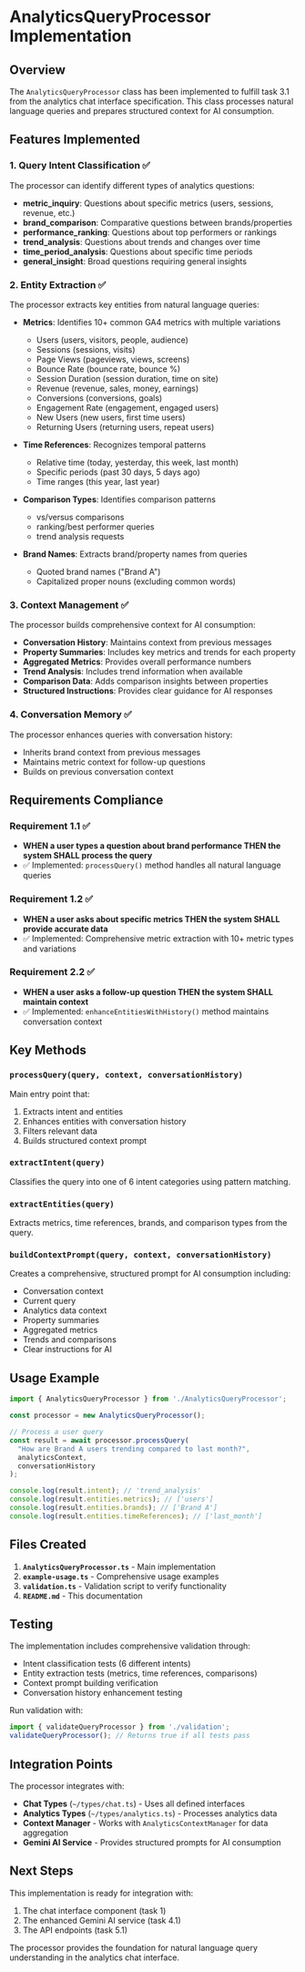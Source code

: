 # AnalyticsQueryProcessor Implementation

## Overview

The `AnalyticsQueryProcessor` class has been implemented to fulfill task 3.1 from the analytics chat interface specification. This class processes natural language queries and prepares structured context for AI consumption.

## Features Implemented

### 1. Query Intent Classification ✅
The processor can identify different types of analytics questions:
- **metric_inquiry**: Questions about specific metrics (users, sessions, revenue, etc.)
- **brand_comparison**: Comparative questions between brands/properties
- **performance_ranking**: Questions about top performers or rankings
- **trend_analysis**: Questions about trends and changes over time
- **time_period_analysis**: Questions about specific time periods
- **general_insight**: Broad questions requiring general insights

### 2. Entity Extraction ✅
The processor extracts key entities from natural language queries:
- **Metrics**: Identifies 10+ common GA4 metrics with multiple variations
  - Users (users, visitors, people, audience)
  - Sessions (sessions, visits)
  - Page Views (pageviews, views, screens)
  - Bounce Rate (bounce rate, bounce %)
  - Session Duration (session duration, time on site)
  - Revenue (revenue, sales, money, earnings)
  - Conversions (conversions, goals)
  - Engagement Rate (engagement, engaged users)
  - New Users (new users, first time users)
  - Returning Users (returning users, repeat users)

- **Time References**: Recognizes temporal patterns
  - Relative time (today, yesterday, this week, last month)
  - Specific periods (past 30 days, 5 days ago)
  - Time ranges (this year, last year)

- **Comparison Types**: Identifies comparison patterns
  - vs/versus comparisons
  - ranking/best performer queries
  - trend analysis requests

- **Brand Names**: Extracts brand/property names from queries
  - Quoted brand names ("Brand A")
  - Capitalized proper nouns (excluding common words)

### 3. Context Management ✅
The processor builds comprehensive context for AI consumption:
- **Conversation History**: Maintains context from previous messages
- **Property Summaries**: Includes key metrics and trends for each property
- **Aggregated Metrics**: Provides overall performance numbers
- **Trend Analysis**: Includes trend information when available
- **Comparison Data**: Adds comparison insights between properties
- **Structured Instructions**: Provides clear guidance for AI responses

### 4. Conversation Memory ✅
The processor enhances queries with conversation history:
- Inherits brand context from previous messages
- Maintains metric context for follow-up questions
- Builds on previous conversation context

## Requirements Compliance

### Requirement 1.1 ✅
- **WHEN a user types a question about brand performance THEN the system SHALL process the query**
- ✅ Implemented: `processQuery()` method handles all natural language queries

### Requirement 1.2 ✅
- **WHEN a user asks about specific metrics THEN the system SHALL provide accurate data**
- ✅ Implemented: Comprehensive metric extraction with 10+ metric types and variations

### Requirement 2.2 ✅
- **WHEN a user asks a follow-up question THEN the system SHALL maintain context**
- ✅ Implemented: `enhanceEntitiesWithHistory()` method maintains conversation context

## Key Methods

### `processQuery(query, context, conversationHistory)`
Main entry point that:
1. Extracts intent and entities
2. Enhances entities with conversation history
3. Filters relevant data
4. Builds structured context prompt

### `extractIntent(query)`
Classifies the query into one of 6 intent categories using pattern matching.

### `extractEntities(query)`
Extracts metrics, time references, brands, and comparison types from the query.

### `buildContextPrompt(query, context, conversationHistory)`
Creates a comprehensive, structured prompt for AI consumption including:
- Conversation context
- Current query
- Analytics data context
- Property summaries
- Aggregated metrics
- Trends and comparisons
- Clear instructions for AI

## Usage Example

```typescript
import { AnalyticsQueryProcessor } from './AnalyticsQueryProcessor';

const processor = new AnalyticsQueryProcessor();

// Process a user query
const result = await processor.processQuery(
  "How are Brand A users trending compared to last month?",
  analyticsContext,
  conversationHistory
);

console.log(result.intent); // 'trend_analysis'
console.log(result.entities.metrics); // ['users']
console.log(result.entities.brands); // ['Brand A']
console.log(result.entities.timeReferences); // ['last_month']
```

## Files Created

1. **`AnalyticsQueryProcessor.ts`** - Main implementation
2. **`example-usage.ts`** - Comprehensive usage examples
3. **`validation.ts`** - Validation script to verify functionality
4. **`README.md`** - This documentation

## Testing

The implementation includes comprehensive validation through:
- Intent classification tests (6 different intents)
- Entity extraction tests (metrics, time references, comparisons)
- Context prompt building verification
- Conversation history enhancement testing

Run validation with:
```typescript
import { validateQueryProcessor } from './validation';
validateQueryProcessor(); // Returns true if all tests pass
```

## Integration Points

The processor integrates with:
- **Chat Types** (`~/types/chat.ts`) - Uses all defined interfaces
- **Analytics Types** (`~/types/analytics.ts`) - Processes analytics data
- **Context Manager** - Works with `AnalyticsContextManager` for data aggregation
- **Gemini AI Service** - Provides structured prompts for AI consumption

## Next Steps

This implementation is ready for integration with:
1. The chat interface component (task 1)
2. The enhanced Gemini AI service (task 4.1)
3. The API endpoints (task 5.1)

The processor provides the foundation for natural language query understanding in the analytics chat interface.